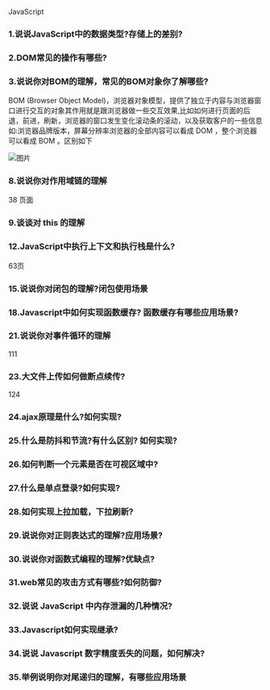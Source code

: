 JavaScript





### 1.说说JavaScript中的数据类型?存储上的差别?



### 2.DOM常见的操作有哪些?



### 3.说说你对BOM的理解，常见的BOM对象你了解哪些?

BOM (Browser Object Model)，浏览器对象模型，提供了独立于内容与浏览器窗口进行交互的对象其作用就是跟浏览器做一些交互效果,比如如何进行页面的后退，前进，刷新，浏览器的窗口发生变化滚动条的滚动，以及获取客户的一些信息如:浏览器品牌版本，屏幕分辨率浏览器的全部内容可以看成 DOM ，整个浏览器可以看成 BOM 。区别如下

![图片](https://qn.huat.xyz/mac/202401142226088.png)



### 8.说说你对作用域链的理解

38 页面



### 9.谈谈对 this 的理解



### 12.JavaScript中执行上下文和执行栈是什么?

63页



### 15.说说你对闭包的理解?闭包使用场景



### 18.Javascript中如何实现函数缓存? 函数缓存有哪些应用场景?



### 21.说说你对事件循环的理解

111



### 23.大文件上传如何做断点续传?

124



### 24.ajax原理是什么?如何实现?



### 25.什么是防抖和节流?有什么区别? 如何实现?



### 26.如何判断一个元素是否在可视区域中?



### 27.什么是单点登录?如何实现?



### 28.如何实现上拉加载，下拉刷新?



### 29.说说你对正则表达式的理解?应用场景?



### 30.说说你对函数式编程的理解?优缺点?



### 31.web常见的攻击方式有哪些?如何防御?



### 32.说说 JavaScript 中内存泄漏的几种情况?



### 33.Javascript如何实现继承?



### 34.说说 Javascript 数字精度丢失的问题，如何解决?



### 35.举例说明你对尾递归的理解，有哪些应用场景
